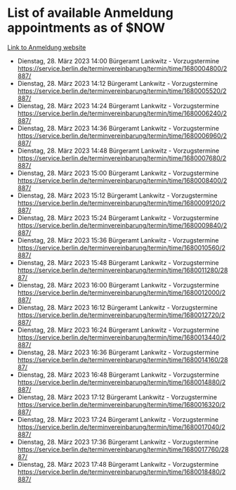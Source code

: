 # List of available Anmeldung appointments as of $NOW
[Link to Anmeldung website](https://service.berlin.de/terminvereinbarung/termin/tag.php?termin=1&anliegen[]=120686&dienstleisterlist=122210,122217,327316,122219,327312,122227,327314,122231,327346,122243,327348,122254,122252,329742,122260,329745,122262,329748,122271,327278,122273,327274,122277,327276,330436,122280,327294,122282,327290,122284,327292,122291,327270,122285,327266,122286,327264,122296,327268,150230,329760,122297,327286,122294,327284,122312,329763,122314,329775,122304,327330,122311,327334,122309,327332,317869,122281,327352,122279,329772,122283,122276,327324,122274,327326,122267,329766,122246,327318,122251,327320,122257,327322,122208,327298,122226,327300&herkunft=http%3A%2F%2Fservice.berlin.de%2Fdienstleistung%2F120686%2F)
- Dienstag, 28. März 2023 14:00 Bürgeramt Lankwitz - Vorzugstermine https://service.berlin.de/terminvereinbarung/termin/time/1680004800/2887/
- Dienstag, 28. März 2023 14:12 Bürgeramt Lankwitz - Vorzugstermine https://service.berlin.de/terminvereinbarung/termin/time/1680005520/2887/
- Dienstag, 28. März 2023 14:24 Bürgeramt Lankwitz - Vorzugstermine https://service.berlin.de/terminvereinbarung/termin/time/1680006240/2887/
- Dienstag, 28. März 2023 14:36 Bürgeramt Lankwitz - Vorzugstermine https://service.berlin.de/terminvereinbarung/termin/time/1680006960/2887/
- Dienstag, 28. März 2023 14:48 Bürgeramt Lankwitz - Vorzugstermine https://service.berlin.de/terminvereinbarung/termin/time/1680007680/2887/
- Dienstag, 28. März 2023 15:00 Bürgeramt Lankwitz - Vorzugstermine https://service.berlin.de/terminvereinbarung/termin/time/1680008400/2887/
- Dienstag, 28. März 2023 15:12 Bürgeramt Lankwitz - Vorzugstermine https://service.berlin.de/terminvereinbarung/termin/time/1680009120/2887/
- Dienstag, 28. März 2023 15:24 Bürgeramt Lankwitz - Vorzugstermine https://service.berlin.de/terminvereinbarung/termin/time/1680009840/2887/
- Dienstag, 28. März 2023 15:36 Bürgeramt Lankwitz - Vorzugstermine https://service.berlin.de/terminvereinbarung/termin/time/1680010560/2887/
- Dienstag, 28. März 2023 15:48 Bürgeramt Lankwitz - Vorzugstermine https://service.berlin.de/terminvereinbarung/termin/time/1680011280/2887/
- Dienstag, 28. März 2023 16:00 Bürgeramt Lankwitz - Vorzugstermine https://service.berlin.de/terminvereinbarung/termin/time/1680012000/2887/
- Dienstag, 28. März 2023 16:12 Bürgeramt Lankwitz - Vorzugstermine https://service.berlin.de/terminvereinbarung/termin/time/1680012720/2887/
- Dienstag, 28. März 2023 16:24 Bürgeramt Lankwitz - Vorzugstermine https://service.berlin.de/terminvereinbarung/termin/time/1680013440/2887/
- Dienstag, 28. März 2023 16:36 Bürgeramt Lankwitz - Vorzugstermine https://service.berlin.de/terminvereinbarung/termin/time/1680014160/2887/
- Dienstag, 28. März 2023 16:48 Bürgeramt Lankwitz - Vorzugstermine https://service.berlin.de/terminvereinbarung/termin/time/1680014880/2887/
- Dienstag, 28. März 2023 17:12 Bürgeramt Lankwitz - Vorzugstermine https://service.berlin.de/terminvereinbarung/termin/time/1680016320/2887/
- Dienstag, 28. März 2023 17:24 Bürgeramt Lankwitz - Vorzugstermine https://service.berlin.de/terminvereinbarung/termin/time/1680017040/2887/
- Dienstag, 28. März 2023 17:36 Bürgeramt Lankwitz - Vorzugstermine https://service.berlin.de/terminvereinbarung/termin/time/1680017760/2887/
- Dienstag, 28. März 2023 17:48 Bürgeramt Lankwitz - Vorzugstermine https://service.berlin.de/terminvereinbarung/termin/time/1680018480/2887/
